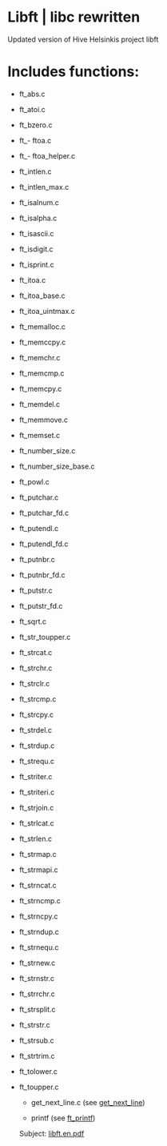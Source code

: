 # Libft | libc rewritten
Updated version of Hive Helsinkis project libft

# Includes functions: 

- ft_abs.c
- ft_atoi.c
- ft_bzero.c
- ft_- ftoa.c
- ft_- ftoa_helper.c
- ft_intlen.c
- ft_intlen_max.c
- ft_isalnum.c
- ft_isalpha.c
- ft_isascii.c
- ft_isdigit.c
- ft_isprint.c
- ft_itoa.c
- ft_itoa_base.c
- ft_itoa_uintmax.c
- ft_memalloc.c
- ft_memccpy.c
- ft_memchr.c
- ft_memcmp.c
- ft_memcpy.c
- ft_memdel.c
- ft_memmove.c
- ft_memset.c
- ft_number_size.c
- ft_number_size_base.c
- ft_powl.c
- ft_putchar.c
- ft_putchar_fd.c
- ft_putendl.c
- ft_putendl_fd.c
- ft_putnbr.c
- ft_putnbr_fd.c
- ft_putstr.c
- ft_putstr_fd.c
- ft_sqrt.c
- ft_str_toupper.c
- ft_strcat.c
- ft_strchr.c
- ft_strclr.c
- ft_strcmp.c
- ft_strcpy.c
- ft_strdel.c
- ft_strdup.c
- ft_strequ.c
- ft_striter.c
- ft_striteri.c
- ft_strjoin.c
- ft_strlcat.c
- ft_strlen.c
- ft_strmap.c
- ft_strmapi.c
- ft_strncat.c
- ft_strncmp.c
- ft_strncpy.c
- ft_strndup.c
- ft_strnequ.c
- ft_strnew.c
- ft_strnstr.c
- ft_strrchr.c
- ft_strsplit.c
- ft_strstr.c
- ft_strsub.c
- ft_strtrim.c
- ft_tolower.c
- ft_toupper.c
  
  - get_next_line.c (see [get_next_line](https://github.com/tlahin/get_next_line))
  
  - printf (see [ft_printf](https://github.com/tlahin/ft_printf))
  
  Subject: [libft.en.pdf](https://github.com/tlahin/libft/files/9993610/libft.en.pdf)
